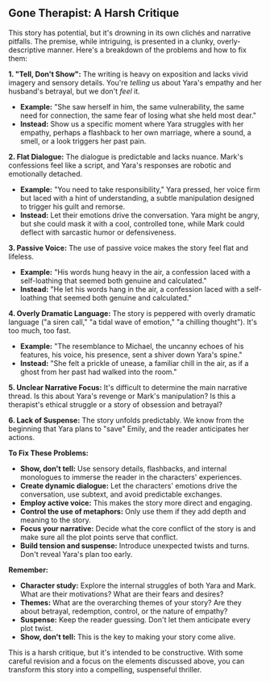 ## Gone Therapist: A Harsh Critique

This story has potential, but it's drowning in its own clichés and narrative pitfalls. The premise, while intriguing, is presented in a clunky, overly-descriptive manner. Here's a breakdown of the problems and how to fix them:

**1.  "Tell, Don't Show":** The writing is heavy on exposition and lacks vivid imagery and sensory details.  You're *telling* us about Yara's empathy and her husband's betrayal, but we don't *feel* it.  

* **Example:** "She saw herself in him, the same vulnerability, the same need for connection, the same fear of losing what she held most dear." 
* **Instead:**  Show us a specific moment where Yara struggles with her empathy, perhaps a flashback to her own marriage, where a sound, a smell, or a look triggers her past pain. 

**2. Flat Dialogue:** The dialogue is predictable and lacks nuance.  Mark's confessions feel like a script, and Yara's responses are robotic and emotionally detached.

* **Example:** "You need to take responsibility," Yara pressed, her voice firm but laced with a hint of understanding, a subtle manipulation designed to trigger his guilt and remorse. 
* **Instead:** Let their emotions drive the conversation.  Yara might be angry, but she could mask it with a cool, controlled tone, while Mark could deflect with sarcastic humor or defensiveness.  

**3.  Passive Voice:** The use of passive voice makes the story feel flat and lifeless. 

* **Example:** "His words hung heavy in the air, a confession laced with a self-loathing that seemed both genuine and calculated."
* **Instead:** "He let his words hang in the air, a confession laced with a self-loathing that seemed both genuine and calculated."

**4.  Overly Dramatic Language:** The story is peppered with overly dramatic language ("a siren call," "a tidal wave of emotion," "a chilling thought"). It's too much, too fast.

* **Example:** "The resemblance to Michael, the uncanny echoes of his features, his voice, his presence, sent a shiver down Yara's spine."
* **Instead:** "She felt a prickle of unease, a familiar chill in the air, as if a ghost from her past had walked into the room." 

**5.  Unclear Narrative Focus:** It's difficult to determine the main narrative thread. Is this about Yara's revenge or Mark's manipulation?  Is this a therapist's ethical struggle or a story of obsession and betrayal?  

**6.  Lack of Suspense:** The story unfolds predictably. We know from the beginning that Yara plans to "save" Emily, and the reader anticipates her actions.  

**To Fix These Problems:**

* **Show, don't tell:**  Use sensory details, flashbacks, and internal monologues to immerse the reader in the characters' experiences.
* **Create dynamic dialogue:**  Let the characters' emotions drive the conversation, use subtext, and avoid predictable exchanges.
* **Employ active voice:** This makes the story more direct and engaging. 
* **Control the use of metaphors:** Only use them if they add depth and meaning to the story.
* **Focus your narrative:** Decide what the core conflict of the story is and make sure all the plot points serve that conflict. 
* **Build tension and suspense:**  Introduce unexpected twists and turns. Don't reveal Yara's plan too early.  

**Remember:**

* **Character study:** Explore the internal struggles of both Yara and Mark. What are their motivations? What are their fears and desires? 
* **Themes:**  What are the overarching themes of your story? Are they about betrayal, redemption, control, or the nature of empathy?
* **Suspense:**  Keep the reader guessing. Don't let them anticipate every plot twist.
* **Show, don't tell:**  This is the key to making your story come alive.

This is a harsh critique, but it's intended to be constructive. With some careful revision and a focus on the elements discussed above, you can transform this story into a compelling, suspenseful thriller. 
